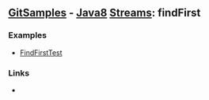 ## [GitSamples](/../../tree/master) - [Java8](/../../tree/java-8) [Streams](/../../tree/java-8/test/samples/stream/stream): findFirst

### Examples
* [FindFirstTest](FindFirstTest.java)

### Links
* 